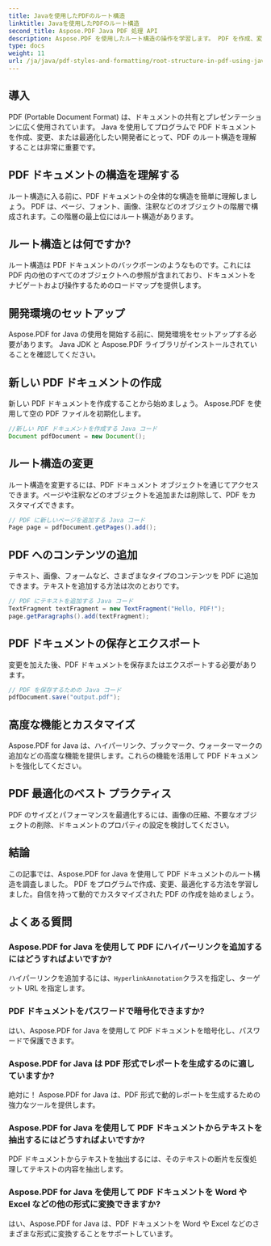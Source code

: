 ```yaml
---
title: Javaを使用したPDFのルート構造
linktitle: Javaを使用したPDFのルート構造
second_title: Aspose.PDF Java PDF 処理 API
description: Aspose.PDF を使用したルート構造の操作を学習します。 PDF を作成、変更、拡張します。
type: docs
weight: 11
url: /ja/java/pdf-styles-and-formatting/root-structure-in-pdf-using-java/
---
```


## 導入

PDF (Portable Document Format) は、ドキュメントの共有とプレゼンテーションに広く使用されています。 Java を使用してプログラムで PDF ドキュメントを作成、変更、または最適化したい開発者にとって、PDF のルート構造を理解することは非常に重要です。

## PDF ドキュメントの構造を理解する

ルート構造に入る前に、PDF ドキュメントの全体的な構造を簡単に理解しましょう。 PDF は、ページ、フォント、画像、注釈などのオブジェクトの階層で構成されます。この階層の最上位にはルート構造があります。

## ルート構造とは何ですか?

ルート構造は PDF ドキュメントのバックボーンのようなものです。これには PDF 内の他のすべてのオブジェクトへの参照が含まれており、ドキュメントをナビゲートおよび操作するためのロードマップを提供します。 

## 開発環境のセットアップ

Aspose.PDF for Java の使用を開始する前に、開発環境をセットアップする必要があります。 Java JDK と Aspose.PDF ライブラリがインストールされていることを確認してください。

## 新しい PDF ドキュメントの作成

新しい PDF ドキュメントを作成することから始めましょう。 Aspose.PDF を使用して空の PDF ファイルを初期化します。

```java
//新しい PDF ドキュメントを作成する Java コード
Document pdfDocument = new Document();
```

## ルート構造の変更

ルート構造を変更するには、PDF ドキュメント オブジェクトを通じてアクセスできます。ページや注釈などのオブジェクトを追加または削除して、PDF をカスタマイズできます。

```java
// PDF に新しいページを追加する Java コード
Page page = pdfDocument.getPages().add();
```

## PDF へのコンテンツの追加

テキスト、画像、フォームなど、さまざまなタイプのコンテンツを PDF に追加できます。テキストを追加する方法は次のとおりです。

```java
// PDF にテキストを追加する Java コード
TextFragment textFragment = new TextFragment("Hello, PDF!");
page.getParagraphs().add(textFragment);
```

## PDF ドキュメントの保存とエクスポート

変更を加えた後、PDF ドキュメントを保存またはエクスポートする必要があります。

```java
// PDF を保存するための Java コード
pdfDocument.save("output.pdf");
```

## 高度な機能とカスタマイズ

Aspose.PDF for Java は、ハイパーリンク、ブックマーク、ウォーターマークの追加などの高度な機能を提供します。これらの機能を活用して PDF ドキュメントを強化してください。

## PDF 最適化のベスト プラクティス

PDF のサイズとパフォーマンスを最適化するには、画像の圧縮、不要なオブジェクトの削除、ドキュメントのプロパティの設定を検討してください。

## 結論

この記事では、Aspose.PDF for Java を使用して PDF ドキュメントのルート構造を調査しました。 PDF をプログラムで作成、変更、最適化する方法を学習しました。自信を持って動的でカスタマイズされた PDF の作成を始めましょう。

## よくある質問

### Aspose.PDF for Java を使用して PDF にハイパーリンクを追加するにはどうすればよいですか?

ハイパーリンクを追加するには、`HyperlinkAnnotation`クラスを指定し、ターゲット URL を指定します。

### PDF ドキュメントをパスワードで暗号化できますか?

はい、Aspose.PDF for Java を使用して PDF ドキュメントを暗号化し、パスワードで保護できます。

### Aspose.PDF for Java は PDF 形式でレポートを生成するのに適していますか?

絶対に！ Aspose.PDF for Java は、PDF 形式で動的レポートを生成するための強力なツールを提供します。

### Aspose.PDF for Java を使用して PDF ドキュメントからテキストを抽出するにはどうすればよいですか?

PDF ドキュメントからテキストを抽出するには、そのテキストの断片を反復処理してテキストの内容を抽出します。

### Aspose.PDF for Java を使用して PDF ドキュメントを Word や Excel などの他の形式に変換できますか?

はい、Aspose.PDF for Java は、PDF ドキュメントを Word や Excel などのさまざまな形式に変換することをサポートしています。